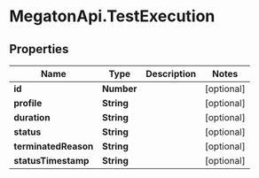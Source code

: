 # MegatonApi.TestExecution

## Properties
Name | Type | Description | Notes
------------ | ------------- | ------------- | -------------
**id** | **Number** |  | [optional] 
**profile** | **String** |  | [optional] 
**duration** | **String** |  | [optional] 
**status** | **String** |  | [optional] 
**terminatedReason** | **String** |  | [optional] 
**statusTimestamp** | **String** |  | [optional] 


